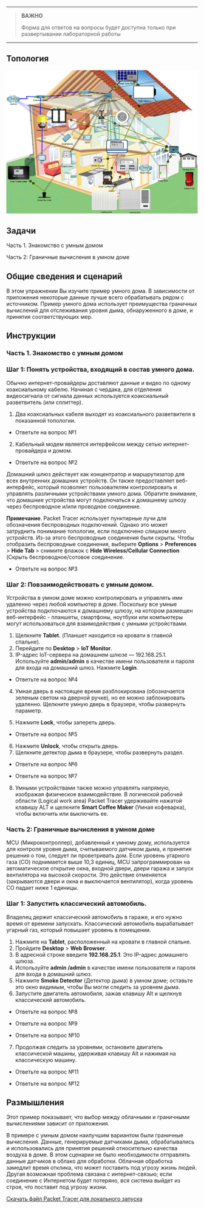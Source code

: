 
---

> **ВАЖНО**
> 
> Форма для ответов на вопросы будет доступна только при развертывании лабораторной работы 

---

## Топология

![](./assets/topology-1.png)
<!-- ![](./assets/topology-2.png) запасная топология - более горизонтальная, но без картинки дома. ОДНАКО, на картинку дома есть отсылки в инструкциях -->

## Задачи

Часть 1. Знакомство с умным домом

Часть 2: Граничные вычисления в умном доме

## Общие сведения и сценарий

В этом упражнении Вы изучите пример умного дома. В зависимости от приложения некоторые данные лучше всего обрабатывать рядом с источником. Пример умного дома использует преимущества граничных вычислений для отслеживания уровня дыма, обнаруженного в доме, и принятия соответствующих мер.

## Инструкции

### Часть 1. Знакомство с умным домом
### Шаг 1: Понять устройства, входящий в состав умного дома.

Обычно интернет-провайдеры доставляют данные и видео по одному коаксиальному кабелю. Начиная с чердака, для отделения видеосигнала от сигнала данных используется коаксиальный разветвитель (или сплиттер).

1. Два коаксиальных кабеля выходят из коаксиального разветвителя в показанной топологии.

- Ответьте на вопрос №1
<!-- ТВ и кабельный модем. -->

2. Кабельный модем является интерфейсом между сетью интернет-провайдера и домом.
- Ответьте на вопрос №2
<!-- Коаксиальный разветвитель и домашний шлюз. -->

Домашний шлюз действует как концентратор и маршрутизатор для всех внутренних домашних устройств. Он также предоставляет веб-интерфейс, который позволяет пользователям контролировать и управлять различными устройствами умного дома. Обратите внимание, что домашние устройства могут подключаться к домашнему шлюзу через беспроводное и/или проводное соединение.

**Примечание**. Packet Tracer использует пунктирные лучи для обозначения беспроводных подключений. Однако это может затруднить понимание топологии, если подключено слишком много устройств. Из-за этого беспроводные соединения были скрыты. Чтобы отобразить беспроводные соединения, выберите **Options** > **Preferences** > **Hide Tab** > снимите флажок  с  **Hide Wireless/Cellular Connection** (Скрыть беспроводное/сотовое соединение.

- Ответьте на вопрос №3
<!-- Cable Modem0, smart solar panel, smart window, smart lamp, smart phone, tablet, smoke detector, temperature meter, TV, smart alarm, smart coffee maker, smart door, heating unit, cooling unit, smart water meter, smart sprinkler, микроконтроллер, smart garage door, smoke sensor, and smoke detector. (Кабельный модем0, умная солнечная панель, умное окно, умная лампа, смартфон, планшет, детектор дыма, измеритель температуры, телевизор, умная сигнализация, умная кофеварка, умная дверь, нагревательный блок, охлаждающий блок, умный счетчик воды, умный спринклер, MCU, умная дверь гаража, датчик дыма и детектор дыма). -->

### Шаг 2: Повзаимодействовать с умным домом.
Устройства в умном доме можно контролировать и управлять ими удаленно через любой компьютер в доме. Поскольку все умные устройства подключаются к домашнему шлюзу, на котором размещен веб-интерфейс - планшеты, смартфоны, ноутбуки или компьютеры могут использоваться для взаимодействия с умными устройствами.

1. Щелкните **Tablet**. (Планшет находится на кровати в главной спальне).
2. Перейдите по **Desktop** > **IoT Monitor**.
3. IP-адрес IoT-сервера на домашнем шлюзе — 192.168.25.1. Используйте **admin/admin** в качестве имени пользователя и пароля для входа на домашний шлюз. Нажмите **Login**.

- Ответьте на вопрос №4
<!-- Список всех умных устройств, подключенных в данный момент к домашнему шлюзу. Некоторыми устройствами можно управлять, а за другими можно только наблюдать. -->

4. Умная дверь в настоящее время разблокирована (обозначается зеленым светом на дверной ручке), но ее можно заблокировать удаленно. Щелкните умную дверь в браузере, чтобы развернуть параметр.

5. Нажмите **Lock**, чтобы запереть дверь.

- Ответьте на вопрос №5
<!-- Да. Индикатор дверной ручки стал красным, что в Packet Tracer означает запертую умную дверь. Кроме того, в разделе Smart door в веб-браузере выделена кнопка Lock. -->

6. Нажмите **Unlock**, чтобы открыть дверь.
7. Щелкните детектор дыма в браузере, чтобы развернуть раздел.

- Ответьте на вопрос №6
<!-- Ноль. Детектор в настоящее время не обнаруживает дым.-->
- Ответьте на вопрос №7
<!-- Нет. За детектором дыма можно только наблюдать.-->
8. Умными устройствами также можно управлять напрямую, изображая физическое взаимодействие.
В логической рабочей области (Logical work area) Packet Tracer удерживайте нажатой клавишу ALT и щелкните **Smart Coffee Maker** (Умная кофеварка), чтобы включить или выключить ее.

### Часть 2: Граничные вычисления в умном доме

MCU (Микроконтроллер), добавленный к умному дому, используется для контроля уровня дыма, считываемого датчиком дыма, и принятия решения о том, следует ли проветривать дом. Если уровень угарного газа (CO) поднимается выше 10,3 единиц, MCU запрограммирован на автоматическое открытие окна, входной двери, двери гаража и запуск вентилятора на высокой скорости. Это действие отменяется (закрываются двери и окна и выключается вентилятор), когда уровень CO падает ниже 1 единицы.

### Шаг 1: Запустить классический автомобиль.

Владелец держит классический автомобиль в гараже, и его нужно время от времени запускать. Классический автомобиль вырабатывает угарный газ, который повышает уровень в помещении.

1. Нажмите на **Tablet**, расположенный на кровати в главной спальне.
2. Пройдите  **Desktop** > **Web Browser**.
3. В адресной строке введите **192.168.25.1**. Это IP-адрес домашнего шлюза.
4. Используйте **admin /admin** в качестве имени пользователя и пароля для входа в домашний шлюз.
5. Нажмите **Smoke Detector** (Детектор дыма) в умном доме; оставьте это окно видимым, чтобы Вы могли следить за уровнем дыма.
6. Запустите двигатель автомобиля, зажав клавишу Alt и щелкнув классический автомобиль.

- Ответьте на вопрос №8
<!-- Поскольку двери и окна закрыты, датчик дыма обнаруживает повышенный уровень опасных газов. Когда уровни поднимаются выше 10,3 единиц, MCU действует на это и открывает дверь гаража, входную дверь и окно. MCU также запускает потолочный вентилятор на максимальной скорости. -->

- Ответьте на вопрос №9
<!-- Уровень дыма падает почти до нуля, но не достигает нуля.-->

- Ответьте на вопрос №10
<!-- Нет. Машина все еще работает, и уровень дыма все еще можно измерить.-->

7. Продолжая следить за уровнями, остановите двигатель классической машины, удерживая клавишу Alt и нажимая на классическую машину.

- Ответьте на вопрос №11
<!-- Уровни CO и CO2 падают до 0 единиц-->

- Ответьте на вопрос №12
<!-- Теперь, когда уровни упали ниже 1 единицы, MCU решает, что можно безопасно закрыть дверь гаража, входную дверь и окно. MCU также останавливает вентилятор. -->

## Размышления

Этот пример показывает, что выбор между облачными и граничными вычислениями зависит от приложения.

В примере с умным домом наилучшим вариантом были граничные вычисления. Данные, генерируемые датчиками дыма, обрабатывались и использовались для принятия решений относительно качества воздуха в доме. В этом сценарии не было необходимости отправлять данные датчиков в облако для обработки. Облачная обработка замедлит время отклика, что может поставить под угрозу жизнь людей. Другая возможная проблема связана с интернет-связью; если соединение с Интернетом будет потеряно, вся система выйдет из строя, что поставит под угрозу жизни.

[Скачать файл Packet Tracer для локального запуска](./assets/4.1.6-packet-tracer-explore-the-smart-home)
